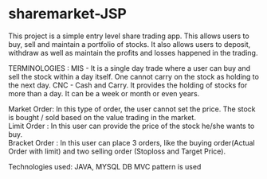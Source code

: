 # sharemarket-JSP


This project is a simple entry level share trading app. This allows users to buy, sell and maintain a portfolio of stocks. 
It also allows users to deposit, withdraw as well as maintain the profits and losses happened in the trading. 

TERMINOLOGIES :
MIS - It is a single day trade where a user can buy and sell the stock within a day itself. One cannot carry on the stock as holding to the next day.
CNC - Cash and Carry. It provides the holding of stocks for more than a day. It can be a week or month or even years.

Market Order: In this type of order, the  user cannot set the price. The stock is bought / sold based on the value trading in the market.                       
Limit Order : In this user can provide the price of the stock he/she wants to buy.   
Bracket Order : In this user can place 3 orders, like the buying order(Actual Order with limit) and two selling order (Stoploss and Target Price).


Technologies used:
JAVA, MYSQL DB
MVC pattern is used
